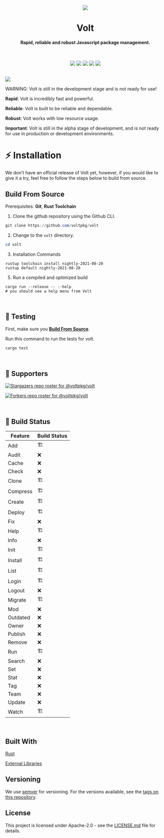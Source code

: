 <p align="center">
  <img src="https://github.com/voltpkg/volt/blob/master/assets/volt-transparent-bg.png?raw=true" />
</p>

<h1 align="center">Volt</h1>
<h4 align="center">Rapid, reliable and robust Javascript package management.</h4>
<br>

<p align="center">
  <img src="https://img.shields.io/badge/version-0.0.1--alpha-c6b5ff"> <img src="https://img.shields.io/github/license/voltpkg/volt?color=75ff73"> <img src="https://img.shields.io/tokei/lines/github/voltpkg/volt?color=%23ffb5f5"> <img src="https://img.shields.io/github/languages/top/voltpkg/volt?color=b5f0ff"> <img src="https://img.shields.io/github/languages/code-size/voltpkg/volt?color=%235e6cff&label=size">
</p>
<br>

<img src="https://user-images.githubusercontent.com/63039748/122814035-b9696280-d2e4-11eb-8157-67a49f03190d.png">

WARNING: Volt is still in the development stage and is not ready for use!

**Rapid**: Volt is incredibly fast and powerful.

**Reliable**: Volt is built to be reliable and dependable.

**Robust**: Volt works with low resource usage.

**Important**: Volt is still in the alpha stage of development, and is not ready for use in production or development environments.
<br>

# :zap: Installation

We don't have an official release of Volt yet, however, if you would like to give it a try, feel free to follow the steps below to build from source.
<br>

## Build From Source

Prerequisites: **Git**, **Rust Toolchain**

1. Clone the github repository using the Github CLI.

```powershell
git clone https://github.com/voltpkg/volt
```

2. Change to the `volt` directory.

```powershell
cd volt
```

3. Installation Commands

```
rustup toolchain install nightly-2021-08-20
rustup default nightly-2021-08-20
```

5. Run a compiled and optimized build

```
cargo run --release -- --help
# you should see a help menu from Volt
```

<br>

## :test_tube: Testing

First, make sure you [**Build From Source**](https://github.com/voltpkg/volt/#build-from-source).

Run this command to run the tests for volt.

```powershell
cargo test
```

<br>

## :clap: Supporters

[![Stargazers repo roster for @voltpkg/volt](https://reporoster.com/stars/voltpkg/volt)](https://github.com/voltpkg/volt/stargazers)

[![Forkers repo roster for @voltpkg/volt](https://reporoster.com/forks/voltpkg/volt)](https://github.com/voltpkg/volt/network/members)

<br>

## :hammer: Build Status

| Feature  | Build Status |
| -------- | ------------ |
| Add      | 🏗️           |
| Audit    | ❌           |
| Cache    | ❌           |
| Check    | ❌           |
| Clone    | 🏗️           |
| Compress | 🏗️           |
| Create   | 🏗️           |
| Deploy   | 🏗️           |
| Fix      | ❌           |
| Help     | 🏗️           |
| Info     | ❌           |
| Init     | 🏗️           |
| Install  | 🏗️           |
| List     | 🏗️           |
| Login    | 🏗️           |
| Logout   | ❌           |
| Migrate  | 🏗️           |
| Mod      | ❌           |
| Outdated | ❌           |
| Owner    | ❌           |
| Publish  | ❌           |
| Remove   | ❌           |
| Run      | 🏗️           |
| Search   | ❌           |
| Set      | ❌           |
| Stat     | ❌           |
| Tag      | ❌           |
| Team     | ❌           |
| Update   | ❌           |
| Watch    | 🏗️           |

<br>

## Built With

[Rust](https://www.rust-lang.org/)

[External Libraries](https://github.com/voltpkg/volt/blob/dev/CREDITS.md)

## Versioning

We use [semver](https://semver.org/) for versioning. For the versions available, see the [tags on this repository](https://github.com/voltpkg/volt/tags).

## License

This project is licensed under Apache-2.0 - see the [LICENSE.md](LICENSE) file for details.
